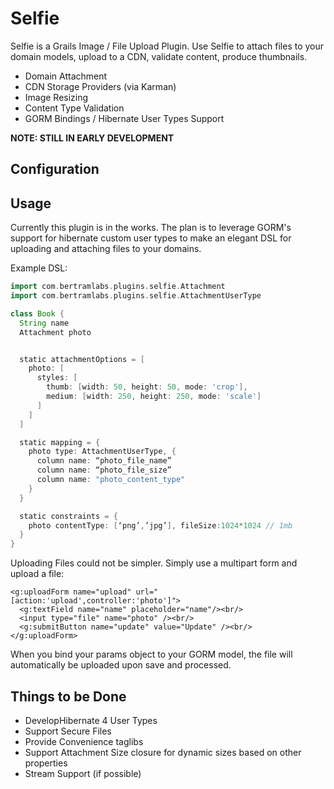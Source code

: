 Selfie
======

Selfie is a Grails Image / File Upload Plugin. Use Selfie to attach files to your domain models, upload to a CDN, validate content, produce thumbnails.

* Domain Attachment
* CDN Storage Providers (via Karman)
* Image Resizing
* Content Type Validation
* GORM Bindings / Hibernate User Types Support

**NOTE: STILL IN EARLY DEVELOPMENT**


Configuration
-------------

Usage
-----

Currently this plugin is in the works. The plan is to leverage GORM's support for hibernate custom user types
to make an elegant DSL for uploading and attaching files to your domains.

Example DSL:

```groovy
import com.bertramlabs.plugins.selfie.Attachment
import com.bertramlabs.plugins.selfie.AttachmentUserType

class Book {
  String name
  Attachment photo


  static attachmentOptions = [
    photo: [
      styles: [
        thumb: [width: 50, height: 50, mode: 'crop'],
        medium: [width: 250, height: 250, mode: 'scale']
      ]
    ]
  ]

  static mapping = {
    photo type: AttachmentUserType, {
      column name: “photo_file_name”
      column name: “photo_file_size”
	  column name: "photo_content_type"
    }
  }

  static constraints = {
    photo contentType: [‘png’,’jpg’], fileSize:1024*1024 // 1mb
  }
}
```


Uploading Files could not be simpler. Simply use a multipart form and upload a file:

```gsp
<g:uploadForm name="upload" url="[action:'upload',controller:'photo']">
  <g:textField name="name" placeholder="name"/><br/>
  <input type="file" name="photo" /><br/>
  <g:submitButton name="update" value="Update" /><br/>
</g:uploadForm>
```

When you bind your params object to your GORM model, the file will automatically be uploaded upon save and processed.


Things to be Done
------------------

* DevelopHibernate 4 User Types
* Support Secure Files
* Provide Convenience taglibs
* Support Attachment Size closure for dynamic sizes based on other properties
* Stream Support (if possible)
